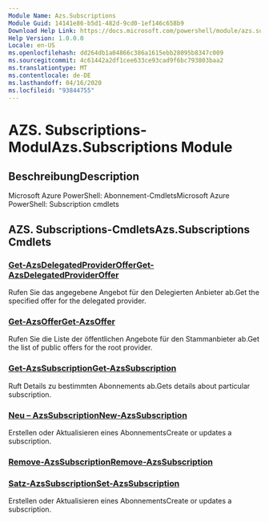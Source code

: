 ```yaml
---
Module Name: Azs.Subscriptions
Module Guid: 14141e86-b5d1-482d-9cd0-1ef146c658b9
Download Help Link: https://docs.microsoft.com/powershell/module/azs.subscriptions
Help Version: 1.0.0.0
Locale: en-US
ms.openlocfilehash: dd264db1a04866c386a1615ebb28095b8347c009
ms.sourcegitcommit: 4c61442a2df1cee633ce93cad9f6bc793803baa2
ms.translationtype: MT
ms.contentlocale: de-DE
ms.lasthandoff: 04/16/2020
ms.locfileid: "93844755"
---
```

# <span data-ttu-id="04890-101">AZS. Subscriptions-Modul</span><span class="sxs-lookup"><span data-stu-id="04890-101">Azs.Subscriptions Module</span></span>
## <span data-ttu-id="04890-102">Beschreibung</span><span class="sxs-lookup"><span data-stu-id="04890-102">Description</span></span>
<span data-ttu-id="04890-103">Microsoft Azure PowerShell: Abonnement-Cmdlets</span><span class="sxs-lookup"><span data-stu-id="04890-103">Microsoft Azure PowerShell: Subscription cmdlets</span></span>

## <span data-ttu-id="04890-104">AZS. Subscriptions-Cmdlets</span><span class="sxs-lookup"><span data-stu-id="04890-104">Azs.Subscriptions Cmdlets</span></span>
### [<span data-ttu-id="04890-105">Get-AzsDelegatedProviderOffer</span><span class="sxs-lookup"><span data-stu-id="04890-105">Get-AzsDelegatedProviderOffer</span></span>](Get-AzsDelegatedProviderOffer.md)
<span data-ttu-id="04890-106">Rufen Sie das angegebene Angebot für den Delegierten Anbieter ab.</span><span class="sxs-lookup"><span data-stu-id="04890-106">Get the specified offer for the delegated provider.</span></span>

### [<span data-ttu-id="04890-107">Get-AzsOffer</span><span class="sxs-lookup"><span data-stu-id="04890-107">Get-AzsOffer</span></span>](Get-AzsOffer.md)
<span data-ttu-id="04890-108">Rufen Sie die Liste der öffentlichen Angebote für den Stammanbieter ab.</span><span class="sxs-lookup"><span data-stu-id="04890-108">Get the list of public offers for the root provider.</span></span>

### [<span data-ttu-id="04890-109">Get-AzsSubscription</span><span class="sxs-lookup"><span data-stu-id="04890-109">Get-AzsSubscription</span></span>](Get-AzsSubscription.md)
<span data-ttu-id="04890-110">Ruft Details zu bestimmten Abonnements ab.</span><span class="sxs-lookup"><span data-stu-id="04890-110">Gets details about particular subscription.</span></span>

### [<span data-ttu-id="04890-111">Neu – AzsSubscription</span><span class="sxs-lookup"><span data-stu-id="04890-111">New-AzsSubscription</span></span>](New-AzsSubscription.md)
<span data-ttu-id="04890-112">Erstellen oder Aktualisieren eines Abonnements</span><span class="sxs-lookup"><span data-stu-id="04890-112">Create or updates a subscription.</span></span>

### [<span data-ttu-id="04890-113">Remove-AzsSubscription</span><span class="sxs-lookup"><span data-stu-id="04890-113">Remove-AzsSubscription</span></span>](Remove-AzsSubscription.md)


### [<span data-ttu-id="04890-114">Satz-AzsSubscription</span><span class="sxs-lookup"><span data-stu-id="04890-114">Set-AzsSubscription</span></span>](Set-AzsSubscription.md)
<span data-ttu-id="04890-115">Erstellen oder Aktualisieren eines Abonnements</span><span class="sxs-lookup"><span data-stu-id="04890-115">Create or updates a subscription.</span></span>

